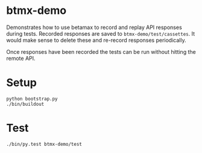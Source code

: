 # btmx-demo

Demonstrates how to use betamax to record and replay API responses during
tests. Recorded responses are saved to `btmx-demo/test/cassettes`. It would
make sense to delete these and re-record responses periodically.

Once responses have been recorded the tests can be run without hitting the
remote API.

# Setup

    python bootstrap.py
    ./bin/buildout


# Test

    ./bin/py.test btmx-demo/test
